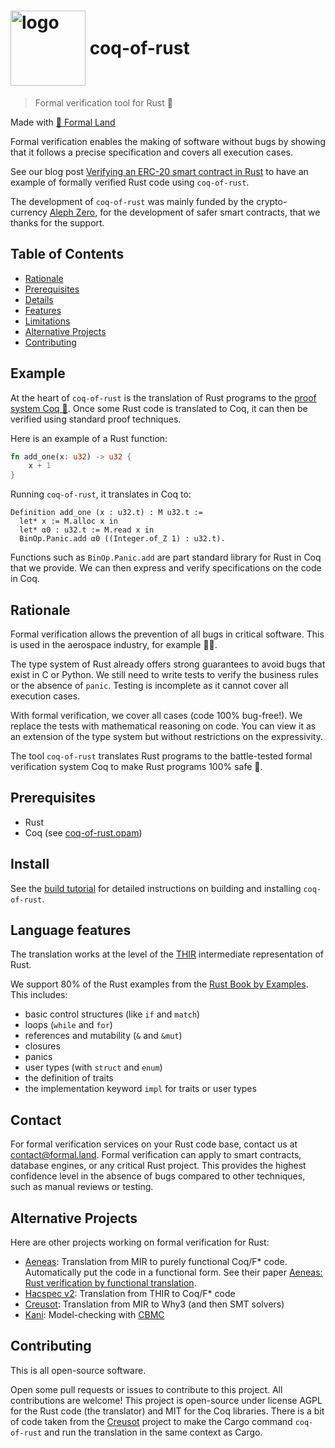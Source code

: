 # <img src="logo.png" alt= "logo" width="120px" height="120px" style="vertical-align: middle;"> <span style="vertical-align: middle;">coq-of-rust</span>

> Formal verification tool for Rust 🦀

Made with [🌲&nbsp;Formal Land](https://formal.land/)

Formal verification enables the making of software without bugs by showing that it follows a precise specification and covers all execution cases.

See our blog post [Verifying an ERC-20 smart contract in Rust](https://formal.land/blog/2023/12/13/rust-verify-erc-20-smart-contract) to have an example of formally verified Rust code using&nbsp;`coq-of-rust`.

The development of `coq-of-rust` was mainly funded by the crypto-currency&nbsp;[Aleph Zero](https://alephzero.org/), for the development of safer smart contracts, that we thanks for the support.

## Table of Contents

- [Rationale](#rationale)
- [Prerequisites](#prerequisites)
- [Details](#details)
- [Features](#features)
- [Limitations](#limitations)
- [Alternative Projects](#alternative-projects)
- [Contributing](#contributing)

## Example
At the heart of `coq-of-rust` is the translation of Rust programs to the [proof system Coq 🐓](https://coq.inria.fr/). Once some Rust code is translated to Coq, it can then be verified using standard proof techniques.

Here is an example of a Rust function:
```rust
fn add_one(x: u32) -> u32 {
    x + 1
}
```
Running `coq-of-rust`, it translates in Coq to:
```coq
Definition add_one (x : u32.t) : M u32.t :=
  let* x := M.alloc x in
  let* α0 : u32.t := M.read x in
  BinOp.Panic.add α0 ((Integer.of_Z 1) : u32.t).
```
Functions such as&nbsp;`BinOp.Panic.add` are part standard library for Rust in Coq that we provide. We can then express and verify specifications on the code in Coq.

## Rationale
Formal verification allows the prevention of all bugs in critical software. This is used in the aerospace industry, for example&nbsp;🧑‍🚀.

The type system of Rust already offers strong guarantees to avoid bugs that exist in C or Python. We still need to write tests to verify the business rules or the absence of `panic`. Testing is incomplete as it cannot cover all execution cases.

With formal verification, we cover all cases (code 100% bug-free!). We replace the tests with mathematical reasoning on code. You can view it as an extension of the type system but without restrictions on the expressivity.

The tool `coq-of-rust` translates Rust programs to the battle-tested formal verification system Coq to make Rust programs 100% safe&nbsp;🚀.

## Prerequisites

- Rust
- Coq (see [coq-of-rust.opam](./CoqOfRust/coq-of-rust.opam))

## Install

See the [build tutorial](./docs/BUILD.md) for detailed instructions on building and installing `coq-of-rust`.

## Language features
The translation works at the level of the [THIR](https://rustc-dev-guide.rust-lang.org/thir.html) intermediate representation of Rust.

We support 80% of the Rust examples from the [Rust Book by Examples](https://doc.rust-lang.org/rust-by-example/). This includes:

- basic control structures (like&nbsp;`if` and&nbsp;`match`)
- loops (`while` and&nbsp;`for`)
- references and mutability (`&` and&nbsp;`&mut`)
- closures
- panics
- user types (with&nbsp;`struct` and&nbsp;`enum`)
- the definition of traits
- the implementation keyword&nbsp;`impl` for traits or user types

## Contact
For formal verification services on your Rust code base, contact us at [&#099;&#111;&#110;&#116;&#097;&#099;&#116;&#064;formal&#046;&#108;&#097;&#110;&#100;](mailto:contact@formal.land). Formal verification can apply to smart contracts, database engines, or any critical Rust project. This provides the highest confidence level in the absence of bugs compared to other techniques, such as manual reviews or testing.

## Alternative Projects

Here are other projects working on formal verification for Rust:

- [Aeneas](https://github.com/AeneasVerif/aeneas): Translation from MIR to purely functional Coq/F* code. Automatically put the code in a functional form. See their paper [Aeneas: Rust verification by functional translation](https://dl.acm.org/doi/abs/10.1145/3547647).
- [Hacspec v2](https://github.com/hacspec/hacspec-v2): Translation from THIR to Coq/F* code
- [Creusot](https://github.com/xldenis/creusot): Translation from MIR to Why3 (and then SMT solvers)
- [Kani](https://github.com/model-checking/kani): Model-checking with [CBMC](https://github.com/diffblue/cbmc)

## Contributing
This is all open-source software.

Open some pull requests or issues to contribute to this project. All contributions are welcome! This project is open-source under license AGPL for the Rust code (the translator) and MIT for the Coq libraries. There is a bit of code taken from the [Creusot](https://github.com/xldenis/creusot) project to make the Cargo command `coq-of-rust` and run the translation in the same context as Cargo.
